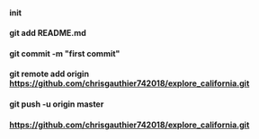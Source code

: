 #### init

#### git add README.md

#### git commit -m "first commit"

#### git remote add origin https://github.com/chrisgauthier742018/explore_california.git

#### git push -u origin master

#### https://github.com/chrisgauthier742018/explore_california.git

